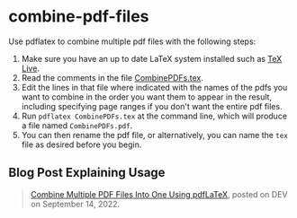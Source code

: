 # combine-pdf-files

Use pdflatex to combine multiple pdf files with the following steps:
1. Make sure you have an up to date LaTeX system installed such as [TeX Live](https://www.tug.org/texlive/).
2. Read the comments in the file [CombinePDFs.tex](CombinePDFs.tex).
3. Edit the lines in that file where indicated with the names of the pdfs you want 
  to combine in the order you want them to appear in the result, including specifying 
  page ranges if you don't want the entire pdf files.
4. Run `pdflatex CombinePDFs.tex` at the command line, which will produce a file named `CombinePDFs.pdf`.
5. You can then rename the pdf file, or alternatively, you can name the `tex` file as
  desired before you begin.

## Blog Post Explaining Usage

> [Combine Multiple PDF Files Into One Using pdfLaTeX](https://dev.to/cicirello/combine-multiple-pdf-files-into-one-using-pdflatex-3ljb), posted on DEV on September 14, 2022.
